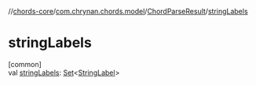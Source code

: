 //[chords-core](../../../index.md)/[com.chrynan.chords.model](../index.md)/[ChordParseResult](index.md)/[stringLabels](string-labels.md)

# stringLabels

[common]\
val [stringLabels](string-labels.md): [Set](https://kotlinlang.org/api/latest/jvm/stdlib/kotlin.collections/-set/index.html)&lt;[StringLabel](../-string-label/index.md)&gt;
